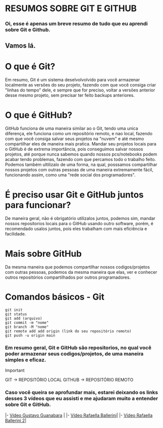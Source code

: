 # **RESUMOS SOBRE GIT E GITHUB**
### Oi, esse é apenas um breve resumo de tudo que eu aprendi sobre Git e Github.

## Vamos lá.

# O que é Git?

Em resumo, Git é um sistema deselvolvolvido para você armazenar localmente as versões do seu projeto, fazendo com que você consiga criar "linhas do tempo" dele, e sempre que for preciso, voltar a versões anterior desse mesmo projeto, sem precisar ter feito backups anteriores.

# O que é GitHub?

GitHub funciona de uma maneira similar ao o Git, tendo uma unica diferença, ele funciona como um repositório remoto, e nao local, fazendo com que você consiga salvar seus projetos na "nuvem" e até mesmo compartilhar eles de maneira mais pratica. Mandar seu projetos locais para o GitHub é de extrema importância, pois conseguimos salvar nossos projetos, até porque nunca sabemos quando nossos pcs/notebooks podem acabar tendo problemas, fazendo com que percamos todo o trabalho feito.
Podemos também ultilizalo de uma forma, na qual, posssamos compartilhar nossos projetos com outras pessoas de uma maneira extremamente fácil, funcionando assim, como uma "rede social dos programadores". 

# É preciso usar Git e GitHub juntos para funcionar?

De maneira geral, não é obrigatório utilizalos juntos, podemos sim, mandar nossos repositorios locais para o GitHub usando outro software, porém, é recomendado usalos juntos, pois eles trabalham com mais eficiência e facilidade.

# Mais sobre GitHub

Da mesma maneira que podemos compartilhar nossos codigos/projetos com outras pessoas, podemos da mesma maneira que elas, ver e conhecer outros repositórios compartilhados por outros programadores.

# Comandos básicos - Git
```
git init
git status
git add (arquivo)
git commit -m "nome"
git branch -M "nome"
git remote add add origin (link do seu repositório remoto)
git push -u origin main
```
### Em resumo geral, Git e GitHub são repositorios, no qual você poder armazenar seus codigos/projetos, de uma maneira simples e eficaz.

>[!IMPORTANT]
>GIT -> REPOSITÓRIO LOCAL
>GITHUB -> REPOSITÓRIO REMOTO

### Caso você queira se aprofundar mais, estarei deixando os links desses 3 vídeos que eu assisti e me ajudaram muito a entender sobre Git e GitHub.
|- [Vídeo Gustavo Guanabara](https://www.youtube.com/watch?v=GDGMf2bnHlE) |
|- [Vídeo Rafaella Ballerini](https://www.youtube.com/watch?v=DqTITcMq68k)|
|- [Vídeo Rafaella Ballerini 2](https://www.youtube.com/watch?v=UBAX-13g8OM)|